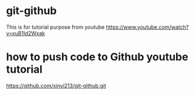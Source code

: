 # git-github
This is for tutorial purpose from youtube https://www.youtube.com/watch?v=xuB1Id2Wxak
# how to push code to Github youtube tutorial
https://github.com/xinyi213/git-github.git

